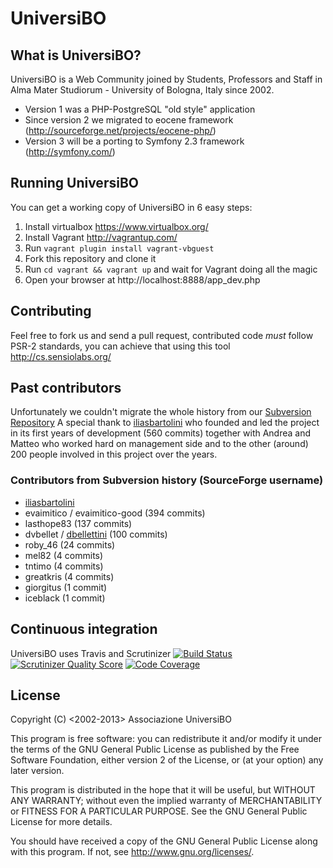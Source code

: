 UniversiBO
==========
## What is UniversiBO?
UniversiBO is a Web Community joined by Students, Professors and Staff in Alma Mater Studiorum - University of Bologna, Italy since 2002.
* Version 1 was a PHP-PostgreSQL "old style" application
* Since version 2 we migrated to eocene framework  (http://sourceforge.net/projects/eocene-php/)
* Version 3 will be a porting to Symfony 2.3 framework (http://symfony.com/)

## Running UniversiBO
You can get a working copy of UniversiBO in 6 easy steps:

1. Install virtualbox https://www.virtualbox.org/
2. Install Vagrant http://vagrantup.com/
3. Run ```vagrant plugin install vagrant-vbguest```
4. Fork this repository and clone it
5. Run ```cd vagrant && vagrant up``` and wait for Vagrant doing all the magic
6. Open your browser at http://localhost:8888/app_dev.php 

## Contributing
Feel free to fork us and send a pull request, contributed code *must* follow
PSR-2 standards, you can achieve that using this tool http://cs.sensiolabs.org/

## Past contributors
Unfortunately we couldn't migrate the whole history from our [Subversion Repository](https://sourceforge.net/p/universibo/svn/)
A special thank to [iliasbartolini](https://github.com/iliasbartolini) who founded and led the project in its first years of development (560 commits) together with
Andrea and Matteo who worked hard on management side and to the other (around) 200 people involved in this project over the years.

### Contributors from Subversion history (SourceForge username)
* [iliasbartolini](https://github.com/iliasbartolini)
* evaimitico / evaimitico-good (394 commits)
* lasthope83 (137 commits)
* dvbellet / [dbellettini](https://github.com/dbellettini) (100 commits)
* roby_46 (24 commits)
* mel82 (4 commits)
* tntimo (4 commits)
* greatkris (4 commits)
* giorgitus (1 commit)
* iceblack (1 commit)

## Continuous integration
UniversiBO uses Travis and Scrutinizer
[![Build Status](https://travis-ci.org/UniversiBO/UniversiBO.png?branch=master)](https://travis-ci.org/UniversiBO/UniversiBO)
[![Scrutinizer Quality Score](https://scrutinizer-ci.com/g/UniversiBO/UniversiBO/badges/quality-score.png?s=845b48fffede63a081c6cf03bba85ef3e7fede59)](https://scrutinizer-ci.com/g/UniversiBO/UniversiBO/)
[![Code Coverage](https://scrutinizer-ci.com/g/UniversiBO/UniversiBO/badges/coverage.png?s=6ce13ce595f42cfb5a92f70b070e9c19689e03f3)](https://scrutinizer-ci.com/g/UniversiBO/UniversiBO/)

## License
Copyright (C) \<2002-2013\>  Associazione UniversiBO

This program is free software: you can redistribute it and/or modify
it under the terms of the GNU General Public License as published by
the Free Software Foundation, either version 2 of the License, or
(at your option) any later version.

This program is distributed in the hope that it will be useful,
but WITHOUT ANY WARRANTY; without even the implied warranty of
MERCHANTABILITY or FITNESS FOR A PARTICULAR PURPOSE.  See the
GNU General Public License for more details.

You should have received a copy of the GNU General Public License
along with this program.  If not, see <http://www.gnu.org/licenses/>.
